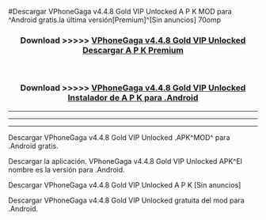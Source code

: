 #Descargar VPhoneGaga v4.4.8 Gold VIP Unlocked  A P K MOD para ^Android gratis.la última versión[Premium]^[Sin anuncios] 70omp



<div align="center">
<h3>Download >>>>> <a href="https://es-web.web.app/?es= ${title}">VPhoneGaga v4.4.8 Gold VIP Unlocked  Descargar A P K Premium</a></h3><br>

<h3>Download >>>>> <a href="https://es-web.web.app/?es= ${title}">VPhoneGaga v4.4.8 Gold VIP Unlocked  Instalador de A P K para .Android</a></h3>
</div>


----------------------------------------------------------

----------------------------------------------------------

----------------------------------------------------------

Descargar VPhoneGaga v4.4.8 Gold VIP Unlocked  .APK^MOD^ para .Android gratis.

Descargar la aplicación. VPhoneGaga v4.4.8 Gold VIP Unlocked  APK^El nombre es la versión para .Android.

Descargar VPhoneGaga v4.4.8 Gold VIP Unlocked  A P K [Sin anuncios]

Descargar VPhoneGaga v4.4.8 Gold VIP Unlocked  gratuita del mod para .Android.